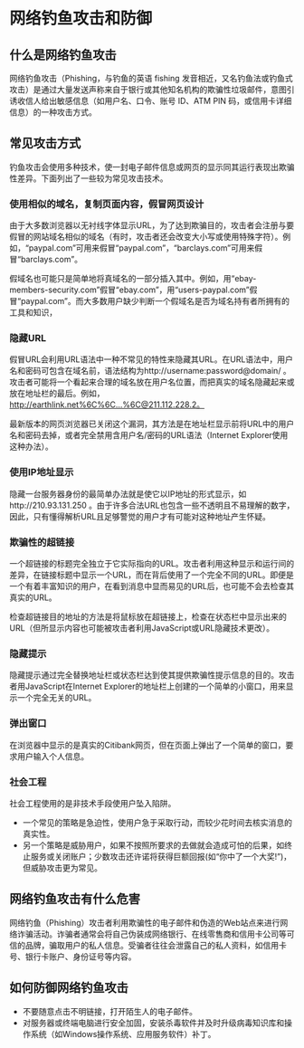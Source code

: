 # 网络钓鱼攻击和防御

## 什么是网络钓鱼攻击
网络钓鱼攻击（Phishing，与钓鱼的英语 fishing 发音相近，又名钓鱼法或钓鱼式攻击）是通过大量发送声称来自于银行或其他知名机构的欺骗性垃圾邮件，意图引诱收信人给出敏感信息（如用户名、口令、账号 ID、ATM PIN 码，或信用卡详细信息）的一种攻击方式。

## 常见攻击方式
钓鱼攻击会使用多种技术，使一封电子邮件信息或网页的显示同其运行表现出欺骗性差异。下面列出了一些较为常见攻击技术。

### 使用相似的域名，复制页面内容，假冒网页设计
由于大多数浏览器以无衬线字体显示URL，为了达到欺骗目的，攻击者会注册与要假冒的网站域名相似的域名（有时，攻击者还会改变大小写或使用特殊字符）。例如，“paypaI.com”可用来假冒“paypal.com”，“barcIays.com”可用来假冒“barclays.com”。

假域名也可能只是简单地将真域名的一部分插入其中。例如，用“ebay-members-security.com”假冒“ebay.com”，用“users-paypal.com”假冒“paypal.com”。而大多数用户缺少判断一个假域名是否为域名持有者所拥有的工具和知识，

### 隐藏URL
假冒URL会利用URL语法中一种不常见的特性来隐藏其URL。在URL语法中，用户名和密码可包含在域名前，语法结构为http://username:password@domain/ 。攻击者可能将一个看起来合理的域名放在用户名位置，而把真实的域名隐藏起来或放在地址栏的最后。例如，http://earthlink.net%6C%6C...%6C@211.112.228.2。

最新版本的网页浏览器已关闭这个漏洞，其方法是在地址栏显示前将URL中的用户名和密码去掉，或者完全禁用含用户名/密码的URL语法（Internet Explorer使用这种办法）。

### 使用IP地址显示
隐藏一台服务器身份的最简单办法就是使它以IP地址的形式显示，如http://210.93.131.250 。由于许多合法URL也包含一些不透明且不易理解的数字，因此，只有懂得解析URL且足够警觉的用户才有可能对这种地址产生怀疑。

### 欺骗性的超链接
一个超链接的标题完全独立于它实际指向的URL。攻击者利用这种显示和运行间的差异，在链接标题中显示一个URL，而在背后使用了一个完全不同的URL。即便是一个有着丰富知识的用户，在看到消息中显而易见的URL后，也可能不会去检查其真实的URL。

检查超链接目的地址的方法是将鼠标放在超链接上，检查在状态栏中显示出来的URL（但所显示内容也可能被攻击者利用JavaScript或URL隐藏技术更改）。

### 隐藏提示
隐藏提示通过完全替换地址栏或状态栏达到使其提供欺骗性提示信息的目的。攻击者用JavaScript在Internet Explorer的地址栏上创建的一个简单的小窗口，用来显示一个完全无关的URL。

### 弹出窗口
在浏览器中显示的是真实的Citibank网页，但在页面上弹出了一个简单的窗口，要求用户输入个人信息。

### 社会工程
社会工程使用的是非技术手段使用户坠入陷阱。

- 一个常见的策略是急迫性，使用户急于采取行动，而较少花时间去核实消息的真实性。
- 另一个策略是威胁用户，如果不按照所要求的去做就会造成可怕的后果，如终止服务或关闭账户；少数攻击还许诺将获得巨额回报(如“你中了一个大奖!”)，但威胁攻击更为常见。

## 网络钓鱼攻击有什么危害
网络钓鱼（Phishing）攻击者利用欺骗性的电子邮件和伪造的Web站点来进行网络诈骗活动。诈骗者通常会将自己伪装成网络银行、在线零售商和信用卡公司等可信的品牌，骗取用户的私人信息。受骗者往往会泄露自己的私人资料，如信用卡号、银行卡账户、身份证号等内容。

## 如何防御网络钓鱼攻击
- 不要随意点击不明链接，打开陌生人的电子邮件。
- 对服务器或终端电脑进行安全加固，安装杀毒软件并及时升级病毒知识库和操作系统（如Windows操作系统、应用服务软件）补丁。